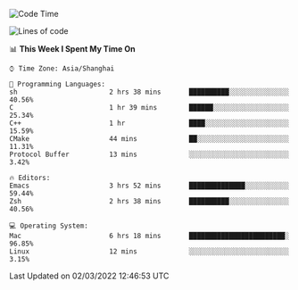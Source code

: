 <!--START_SECTION:waka-->
![Code Time](http://img.shields.io/badge/Code%20Time-633%20hrs%2013%20mins-blue)

![Lines of code](https://img.shields.io/badge/From%20Hello%20World%20I%27ve%20Written-22%20Thousand%20lines%20of%20code-blue)

📊 **This Week I Spent My Time On** 

```text
⌚︎ Time Zone: Asia/Shanghai

💬 Programming Languages: 
sh                       2 hrs 38 mins       ██████████░░░░░░░░░░░░░░░   40.56% 
C                        1 hr 39 mins        ██████░░░░░░░░░░░░░░░░░░░   25.34% 
C++                      1 hr                ████░░░░░░░░░░░░░░░░░░░░░   15.59% 
CMake                    44 mins             ██░░░░░░░░░░░░░░░░░░░░░░░   11.31% 
Protocol Buffer          13 mins             ░░░░░░░░░░░░░░░░░░░░░░░░░   3.42%

🔥 Editors: 
Emacs                    3 hrs 52 mins       ██████████████░░░░░░░░░░░   59.44% 
Zsh                      2 hrs 38 mins       ██████████░░░░░░░░░░░░░░░   40.56%

💻 Operating System: 
Mac                      6 hrs 18 mins       ████████████████████████░   96.85% 
Linux                    12 mins             ░░░░░░░░░░░░░░░░░░░░░░░░░   3.15%

```


 Last Updated on 02/03/2022 12:46:53 UTC
<!--END_SECTION:waka-->
